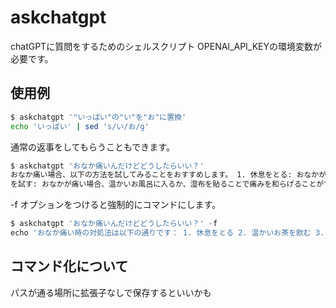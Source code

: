 # askchatgpt

chatGPTに質問をするためのシェルスクリプト
OPENAI_API_KEYの環境変数が必要です。

## 使用例

```bash
$ askchatgpt '"いっぱい"の"い"を"お"に置換'
echo 'いっぱい' | sed 's/い/お/g'
```

通常の返事をしてもらうこともできます。

```bash
$ askchatgpt 'おなか痛いんだけどどうしたらいい？'
おなか痛い場合、以下の方法を試してみることをおすすめします。 1. 休息をとる: おなかが痛い場合は、できるだけ休息をとりましょう。横になってリラックスすることで、痛みが和らぐことがあります。 2. 温かいお風呂や湿布
を試す: おなかが痛い場合、温かいお風呂に入るか、湿布を貼ることで痛みを和らげることができます。 3. 軽い運動をする: 軽い運動やストレッチをすることで、おなかの筋肉をほぐすことができます。ただし、激しい運動は避け ましょう。 4. 食事に気をつける: おなかが痛い場合は、消化の良い食事を心掛けましょう。脂っこい食べ物や刺激物は避け、消化の良い食材を摂るようにしましょう。 5. 水分を摂る: おなかが痛い場合でも、水分はしっかり摂る ようにしましょう。脱水症状が原因でおなかが痛くなることもあります。 6. 医師に相談する: おなかの痛みが強く続く場合や、他の症状がある場合は、早めに医師に相談しましょう。医師が原因を診断し、適切な治療方法を提案し てくれます。 ただし、これらの方法は一般的なアドバイスであり、個人の状況によっては異なる場合があります。おなかの痛みが強く続く場合や、心配な症状がある場合は、必ず医師に相談してください
```

-f オプションをつけると強制的にコマンドにします。

```jsx
$ askchatgpt 'おなか痛いんだけどどうしたらいい？' -f
echo 'おなか痛い時の対処法は以下の通りです： 1. 休息をとる 2. 温かいお茶を飲む 3. 軽い運動をする 4. 胃薬を飲む 5. 食事を控える ただし、おなか痛い原因によっては医師の診断が必要な場合もあります。症状が重い場合や長期間続く場合は、早めに医師に相談してください。'
```
## コマンド化について
パスが通る場所に拡張子なしで保存するといいかも